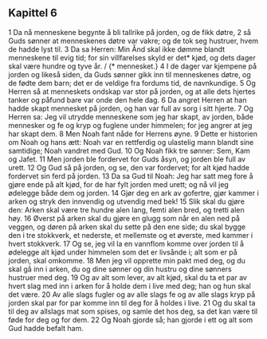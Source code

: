 ## Kapittel 6

1 Da nå menneskene begynte å bli tallrike på jorden, og de fikk døtre,
2 så Guds sønner at menneskenes døtre var vakre; og de tok seg hustruer, hvem de hadde lyst til.
3 Da sa Herren: Min Ånd skal ikke dømme blandt menneskene til evig tid; for sin villfarelses skyld er det* kjød, og dets dager skal være hundre og tyve år. / {* mennesket.}
4 I de dager var kjempene på jorden og likeså siden, da Guds sønner gikk inn til menneskenes døtre, og de fødte dem barn; det er de veldige fra fordums tid, de navnkundige.
5 Og Herren så at menneskets ondskap var stor på jorden, og at alle dets hjertes tanker og påfund bare var onde den hele dag.
6 Da angret Herren at han hadde skapt mennesket på jorden, og han var full av sorg i sitt hjerte.
7 Og Herren sa: Jeg vil utrydde menneskene som jeg har skapt, av jorden, både mennesker og fe og kryp og fuglene under himmelen; for jeg angrer at jeg har skapt dem.
8 Men Noah fant nåde for Herrens øyne.
9 Dette er historien om Noah og hans ætt: Noah var en rettferdig og ulastelig mann blandt sine samtidige; Noah vandret med Gud.
10 Og Noah fikk tre sønner: Sem, Kam og Jafet.
11 Men jorden ble fordervet for Guds åsyn, og jorden ble full av urett.
12 Og Gud så på jorden, og se, den var fordervet; for alt kjød hadde fordervet sin ferd på jorden.
13 Da sa Gud til Noah: Jeg har satt meg fore å gjøre ende på alt kjød, for de har fylt jorden med urett; og nå vil jeg ødelegge både dem og jorden.
14 Gjør deg en ark av gofertre, gjør kammer i arken og stryk den innvendig og utvendig med bek!
15 Slik skal du gjøre den: Arken skal være tre hundre alen lang, femti alen bred, og tretti alen høy.
16 Øverst på arken skal du gjøre en glugg som når en alen ned på veggen, og døren på arken skal du sette på den ene side; du skal bygge den i tre stokkverk, et nederste, et mellemste og et øverste, med kammer i hvert stokkverk.
17 Og se, jeg vil la en vannflom komme over jorden til å ødelegge alt kjød under himmelen som det er livsånde i; alt som er på jorden, skal omkomme.
18 Men jeg vil opprette min pakt med deg, og du skal gå inn i arken, du og dine sønner og din hustru og dine sønners hustruer med deg.
19 Og av alt som lever, av alt kjød, skal du ta et par av hvert slag med inn i arken for å holde dem i live med deg; han og hun skal det være.
20 Av alle slags fugler og av alle slags fe og av alle slags kryp på jorden skal par for par komme inn til deg for å holdes i live.
21 Og du skal ta til deg av allslags mat som spises, og samle det hos deg, sa det kan være til føde for deg og for dem.
22 Og Noah gjorde så; han gjorde i ett og alt som Gud hadde befalt ham.
